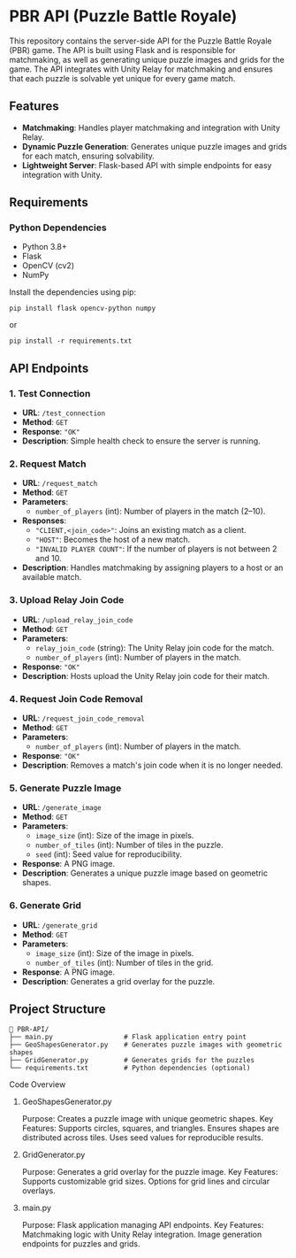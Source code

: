 # PBR API (Puzzle Battle Royale)

This repository contains the server-side API for the Puzzle Battle Royale (PBR) game. The API is built using Flask and is responsible for matchmaking, as well as generating unique puzzle images and grids for the game. The API integrates with Unity Relay for matchmaking and ensures that each puzzle is solvable yet unique for every game match.


## Features

- **Matchmaking**: Handles player matchmaking and integration with Unity Relay.
- **Dynamic Puzzle Generation**: Generates unique puzzle images and grids for each match, ensuring solvability.
- **Lightweight Server**: Flask-based API with simple endpoints for easy integration with Unity.

## Requirements

### Python Dependencies

- Python 3.8+
- Flask
- OpenCV (cv2)
- NumPy

Install the dependencies using pip:


    pip install flask opencv-python numpy

or 

    pip install -r requirements.txt

## API Endpoints
### 1. Test Connection

- **URL**: `/test_connection`
- **Method**: `GET`
- **Response**: `"OK"`
- **Description**: Simple health check to ensure the server is running.

### 2. Request Match

- **URL**: `/request_match`
- **Method**: `GET`
- **Parameters**:
    - `number_of_players` (int): Number of players in the match (2–10).
- **Responses**:
    - `"CLIENT,<join_code>"`: Joins an existing match as a client.
    - `"HOST"`: Becomes the host of a new match.
    - `"INVALID PLAYER COUNT"`: If the number of players is not between 2 and 10.
- **Description**: Handles matchmaking by assigning players to a host or an available match.

### 3. Upload Relay Join Code

- **URL**: `/upload_relay_join_code`
- **Method**: `GET`
- **Parameters**:
    - `relay_join_code` (string): The Unity Relay join code for the match.
    - `number_of_players` (int): Number of players in the match.
- **Response**: `"OK"`
- **Description**: Hosts upload the Unity Relay join code for their match.

### 4. Request Join Code Removal

- **URL**: `/request_join_code_removal`
- **Method**: `GET`
- **Parameters**:
    - `number_of_players` (int): Number of players in the match.
- **Response**: `"OK"`
- **Description**: Removes a match's join code when it is no longer needed.

### 5. Generate Puzzle Image

- **URL**: `/generate_image`
- **Method**: `GET`
- **Parameters**:
    - `image_size` (int): Size of the image in pixels.
    - `number_of_tiles` (int): Number of tiles in the puzzle.
    - `seed` (int): Seed value for reproducibility.
- **Response**: A PNG image.
- **Description**: Generates a unique puzzle image based on geometric shapes.

### 6. Generate Grid

- **URL**: `/generate_grid`
- **Method**: `GET`
- **Parameters**:
    - `image_size` (int): Size of the image in pixels.
    - `number_of_tiles` (int): Number of tiles in the grid.
- **Response**: A PNG image.
- **Description**: Generates a grid overlay for the puzzle.

## Project Structure

    📂 PBR-API/
    ├── main.py                  # Flask application entry point
    ├── GeoShapesGenerator.py    # Generates puzzle images with geometric shapes
    ├── GridGenerator.py         # Generates grids for the puzzles
    └── requirements.txt         # Python dependencies (optional)

Code Overview
1. GeoShapesGenerator.py

    Purpose: Creates a puzzle image with unique geometric shapes.
    Key Features:
        Supports circles, squares, and triangles.
        Ensures shapes are distributed across tiles.
        Uses seed values for reproducible results.

2. GridGenerator.py

    Purpose: Generates a grid overlay for the puzzle image.
    Key Features:
        Supports customizable grid sizes.
        Options for grid lines and circular overlays.

3. main.py

    Purpose: Flask application managing API endpoints.
    Key Features:
        Matchmaking logic with Unity Relay integration.
        Image generation endpoints for puzzles and grids.